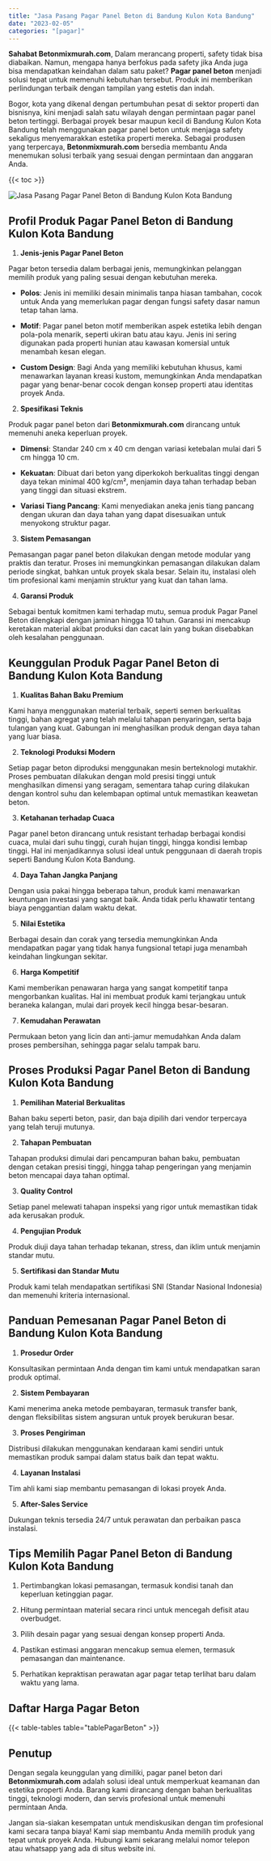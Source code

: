 ```yaml
---
title: "Jasa Pasang Pagar Panel Beton di Bandung Kulon Kota Bandung"
date: "2023-02-05"
categories: "[pagar]"
---
```


**Sahabat Betonmixmurah.com**, Dalam merancang properti, safety tidak bisa diabaikan. Namun, mengapa hanya berfokus pada safety jika Anda juga bisa mendapatkan keindahan dalam satu paket? **Pagar panel beton** menjadi solusi tepat untuk memenuhi kebutuhan tersebut. Produk ini memberikan perlindungan terbaik dengan tampilan yang estetis dan indah.  

Bogor, kota yang dikenal dengan pertumbuhan pesat di sektor properti dan bisnisnya, kini menjadi salah satu wilayah dengan permintaan pagar panel beton tertinggi. Berbagai proyek besar maupun kecil di Bandung Kulon Kota Bandung telah menggunakan pagar panel beton untuk menjaga safety sekaligus menyemarakkan estetika properti mereka. Sebagai produsen yang terpercaya, **Betonmixmurah.com** bersedia membantu Anda menemukan solusi terbaik yang sesuai dengan permintaan dan anggaran Anda.

{{< toc >}}

![Jasa Pasang Pagar Panel Beton di Bandung Kulon Kota Bandung](/images/pagar/pagar-beton-07.jpg)

## Profil Produk Pagar Panel Beton di Bandung Kulon Kota Bandung

1. **Jenis-jenis Pagar Panel Beton**  

Pagar beton tersedia dalam berbagai jenis, memungkinkan pelanggan memilih produk yang paling sesuai dengan kebutuhan mereka.  

- **Polos**: Jenis ini memiliki desain minimalis tanpa hiasan tambahan, cocok untuk Anda yang memerlukan pagar dengan fungsi safety dasar namun tetap tahan lama.  

- **Motif**: Pagar panel beton motif memberikan aspek estetika lebih dengan pola-pola menarik, seperti ukiran batu atau kayu. Jenis ini sering digunakan pada properti hunian atau kawasan komersial untuk menambah kesan elegan.  

- **Custom Design**: Bagi Anda yang memiliki kebutuhan khusus, kami menawarkan layanan kreasi kustom, memungkinkan Anda mendapatkan pagar yang benar-benar cocok dengan konsep properti atau identitas proyek Anda.  

2. **Spesifikasi Teknis**  

Produk pagar panel beton dari **Betonmixmurah.com** dirancang untuk memenuhi aneka keperluan proyek.  

- **Dimensi**: Standar 240 cm x 40 cm dengan variasi ketebalan mulai dari 5 cm hingga 10 cm.  

- **Kekuatan**: Dibuat dari beton yang diperkokoh berkualitas tinggi dengan daya tekan minimal 400 kg/cm², menjamin daya tahan terhadap beban yang tinggi dan situasi ekstrem.  

- **Variasi Tiang Pancang**: Kami menyediakan aneka jenis tiang pancang dengan ukuran dan daya tahan yang dapat disesuaikan untuk menyokong struktur pagar.  

3. **Sistem Pemasangan**  

Pemasangan pagar panel beton dilakukan dengan metode modular yang praktis dan teratur. Proses ini memungkinkan pemasangan dilakukan dalam periode singkat, bahkan untuk proyek skala besar. Selain itu, instalasi oleh tim profesional kami menjamin struktur yang kuat dan tahan lama.  

4. **Garansi Produk**  

Sebagai bentuk komitmen kami terhadap mutu, semua produk Pagar Panel Beton dilengkapi dengan jaminan hingga 10 tahun. Garansi ini mencakup keretakan material akibat produksi dan cacat lain yang bukan disebabkan oleh kesalahan penggunaan.

## Keunggulan Produk Pagar Panel Beton di Bandung Kulon Kota Bandung 

1. **Kualitas Bahan Baku Premium**  

Kami hanya menggunakan material terbaik, seperti semen berkualitas tinggi, bahan agregat yang telah melalui tahapan penyaringan, serta baja tulangan yang kuat. Gabungan ini menghasilkan produk dengan daya tahan yang luar biasa.  

2. **Teknologi Produksi Modern**  

Setiap pagar beton diproduksi menggunakan mesin berteknologi mutakhir. Proses pembuatan dilakukan dengan mold presisi tinggi untuk menghasilkan dimensi yang seragam, sementara tahap curing dilakukan dengan kontrol suhu dan kelembapan optimal untuk memastikan keawetan beton.  

3. **Ketahanan terhadap Cuaca**  

Pagar panel beton dirancang untuk resistant terhadap berbagai kondisi cuaca, mulai dari suhu tinggi, curah hujan tinggi, hingga kondisi lembap tinggi. Hal ini menjadikannya solusi ideal untuk penggunaan di daerah tropis seperti Bandung Kulon Kota Bandung.  

4. **Daya Tahan Jangka Panjang**  

Dengan usia pakai hingga beberapa tahun, produk kami menawarkan keuntungan investasi yang sangat baik. Anda tidak perlu khawatir tentang biaya penggantian dalam waktu dekat.  

5. **Nilai Estetika**  

Berbagai desain dan corak yang tersedia memungkinkan Anda mendapatkan pagar yang tidak hanya fungsional tetapi juga menambah keindahan lingkungan sekitar.  

6. **Harga Kompetitif**  

Kami memberikan penawaran harga yang sangat kompetitif tanpa mengorbankan kualitas. Hal ini membuat produk kami terjangkau untuk beraneka kalangan, mulai dari proyek kecil hingga besar-besaran.  

7. **Kemudahan Perawatan**  

Permukaan beton yang licin dan anti-jamur memudahkan Anda dalam proses pembersihan, sehingga pagar selalu tampak baru.

## Proses Produksi Pagar Panel Beton di Bandung Kulon Kota Bandung

1. **Pemilihan Material Berkualitas**  

Bahan baku seperti beton, pasir, dan baja dipilih dari vendor terpercaya yang telah teruji mutunya.

2. **Tahapan Pembuatan**  

Tahapan produksi dimulai dari pencampuran bahan baku, pembuatan dengan cetakan presisi tinggi, hingga tahap pengeringan yang menjamin beton mencapai daya tahan optimal.

3. **Quality Control**  

Setiap panel melewati tahapan inspeksi yang rigor untuk memastikan tidak ada kerusakan produk.

4. **Pengujian Produk**  

Produk diuji daya tahan terhadap tekanan, stress, dan iklim untuk menjamin standar mutu.

5. **Sertifikasi dan Standar Mutu**  

Produk kami telah mendapatkan sertifikasi SNI (Standar Nasional Indonesia) dan memenuhi kriteria internasional.

## Panduan Pemesanan Pagar Panel Beton di Bandung Kulon Kota Bandung

1. **Prosedur Order**  

Konsultasikan permintaan Anda dengan tim kami untuk mendapatkan saran produk optimal.

2. **Sistem Pembayaran**  

Kami menerima aneka metode pembayaran, termasuk transfer bank, dengan fleksibilitas sistem angsuran untuk proyek berukuran besar.

3. **Proses Pengiriman**  

Distribusi dilakukan menggunakan kendaraan kami sendiri untuk memastikan produk sampai dalam status baik dan tepat waktu.

4. **Layanan Instalasi**  

Tim ahli kami siap membantu pemasangan di lokasi proyek Anda.

5. **After-Sales Service**  

Dukungan teknis tersedia 24/7 untuk perawatan dan perbaikan pasca instalasi.

## Tips Memilih Pagar Panel Beton di Bandung Kulon Kota Bandung

1. Pertimbangkan lokasi pemasangan, termasuk kondisi tanah dan keperluan ketinggian pagar.  

2. Hitung permintaan material secara rinci untuk mencegah defisit atau overbudget.  

3. Pilih desain pagar yang sesuai dengan konsep properti Anda.  

4. Pastikan estimasi anggaran mencakup semua elemen, termasuk pemasangan dan maintenance.  

5. Perhatikan kepraktisan perawatan agar pagar tetap terlihat baru dalam waktu yang lama.

## Daftar Harga Pagar Beton

{{< table-tables table="tablePagarBeton" >}}

## Penutup

Dengan segala keunggulan yang dimiliki, pagar panel beton dari **Betonmixmurah.com** adalah solusi ideal untuk memperkuat keamanan dan estetika properti Anda. Barang kami dirancang dengan bahan berkualitas tinggi, teknologi modern, dan servis profesional untuk memenuhi permintaan Anda.  

Jangan sia-siakan kesempatan untuk mendiskusikan dengan tim profesional kami secara tanpa biaya! Kami siap membantu Anda memilih produk yang tepat untuk proyek Anda. Hubungi kami sekarang melalui nomor telepon atau whatsapp yang ada di situs website ini.